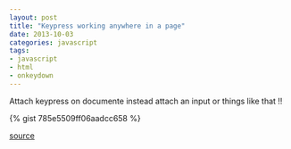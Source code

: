 ```yaml
---
layout: post
title: "Keypress working anywhere in a page"
date: 2013-10-03
categories: javascript
tags:
- javascript
- html
- onkeydown
---
```


Attach keypress on documente instead attach an input or things like that !!

{% gist 785e5509ff06aadcc658 %}

[source](http://stackoverflow.com/questions/10028370/javascript-keydown-does-not-fire)
